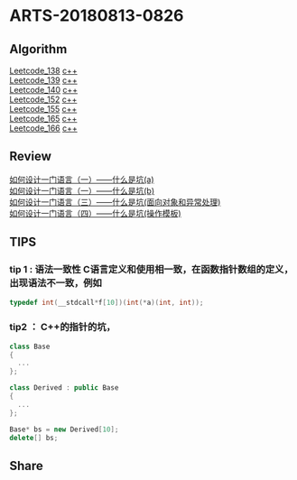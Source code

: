 # ARTS-20180813-0826
## Algorithm
[Leetcode_138](https://leetcode.com/problems/copy-list-with-random-pointer/description/) [c++](../leetcode/leetcode_138.cc)  
[Leetcode_139](https://leetcode.com/problems/word-break/description/) [c++](../leetcode/leetocde_139.cc)  
[Leetcode_140](https://leetcode.com/problems/word-break-ii/description/) [c++](../leetcode/leetcode_140.cc)  
[Leetcode_152](https://leetcode.com/problems/maximum-product-subarray/description/) [c++](../leetcode/leetcode_152.cc)  
[Leetcode_155](https://leetcode.com/problems/min-stack/) [c++](../leetcode/leetcode_155.c)  
[Leetcode_165](https://leetcode.com/problems/compare-version-numbers/) [c++](../leetcode/leetocde_165.cc)  
[Leetcode_166](https://leetcode.com/problems/fraction-to-recurring-decimal/description/) [c++](../leetcode/leetcode_166.cc)  

## Review
[如何设计一门语言（一）——什么是坑(a)](https://www.cnblogs.com/geniusvczh/archive/2013/04/27/3047560.html)  
[如何设计一门语言（一）——什么是坑(b)](https://www.cnblogs.com/geniusvczh/archive/2013/04/28/3049774.html)  
[如何设计一门语言（三）——什么是坑(面向对象和异常处理)](https://www.cnblogs.com/geniusvczh/archive/2013/05/05/3060762.html)  
[如何设计一门语言（四）——什么是坑(操作模板)](https://www.cnblogs.com/geniusvczh/archive/2013/05/12/3074195.html)  
## TIPS
### tip 1 : 语法一致性 C语言定义和使用相一致，在函数指针数组的定义，出现语法不一致，例如
```c 
typedef int(__stdcall*f[10])(int(*a)(int, int));
```
### tip2 ： C++的指针的坑，
```c++
class Base
{
  ...
};

class Derived : public Base
{
  ...
};

Base* bs = new Derived[10];
delete[] bs;
```
## Share